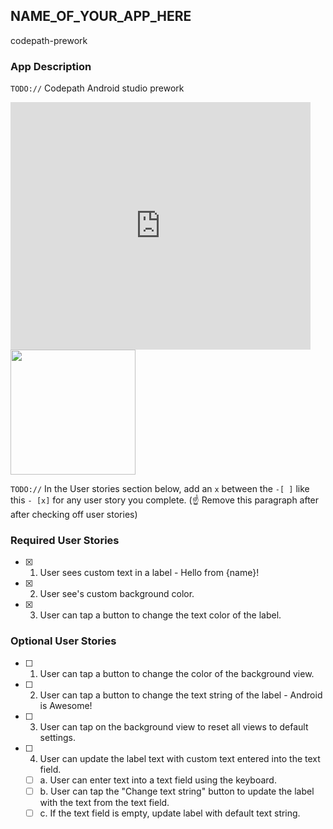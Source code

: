 ## NAME_OF_YOUR_APP_HERE
   codepath-prework
### App Description
`TODO://` Codepath Android studio prework

<div style="width:480px"><iframe allow="fullscreen" frameBorder="0" height="396" src="https://giphy.com/embed/AG0vilqXSPqcfyMvst/video" width="480"></iframe></div>
<img src="https://giphy.com/clips/pizzapals-meowwolf-convergencestation-pizzapalsplayzone-AG0vilqXSPqcfyMvst" width=200><br>

`TODO://` In the User stories section below, add an `x` between the `-[ ]` like this `- [x]` for any user story you complete. (☝️ Remove this paragraph after after checking off user stories)

### Required User Stories
- [x] 1. User sees custom text in a label - Hello from {name}!
- [x] 2. User see's custom background color.
- [x] 3. User can tap a button to change the text color of the label.

### Optional User Stories
- [ ] 1. User can tap a button to change the color of the background view.  
- [ ] 2. User can tap a button to change the text string of the label - Android is Awesome!  
- [ ] 3. User can tap on the background view to reset all views to default settings.  
- [ ] 4. User can update the label text with custom text entered into the text field.  
   - [ ] a. User can enter text into a text field using the keyboard.  
   - [ ] b. User can tap the "Change text string" button to update the label with the text from the text field.  
   - [ ] c. If the text field is empty, update label with default text string.  
